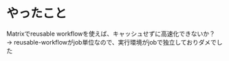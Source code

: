 # やったこと
Matrixでreusable workflowを使えば、キャッシュせずに高速化できないか？　→ reusable-workflowがjob単位なので、実行環境がjobで独立しておりダメでした
